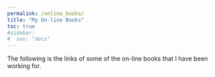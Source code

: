 ```yaml
---
permalink: /online_books/
title: "My On-line Books"
toc: true
#sidebar:
#  nav: "docs"
---
```

The following is the links of some of the on-line books that I have been
working for.
